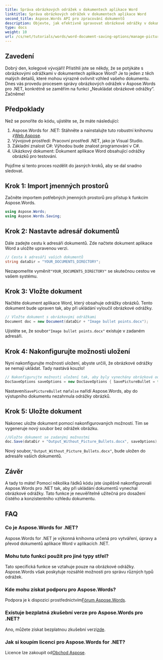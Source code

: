 ```yaml
---
title: Správa obrázkových odrážek v dokumentech aplikace Word
linktitle: Správa obrázkových odrážek v dokumentech aplikace Word
second_title: Aspose.Words API pro zpracování dokumentů
description: Objevte, jak efektivně spravovat obrázkové odrážky v dokumentech aplikace Word pomocí Aspose.Words pro .NET. Tento komplexní průvodce vás provede kroky k nastavení prostředí a konfiguraci možností ukládání.
type: docs
weight: 10
url: /cs/net/tutorials/words/word-document-saving-options/manage-picture-bullet/
---
```

## Zavedení

Dobrý den, kolegové vývojáři! Přistihli jste se někdy, že se potýkáte s obrázkovými odrážkami v dokumentech aplikace Word? Je to jeden z těch malých detailů, které mohou výrazně ovlivnit vzhled vašeho dokumentu. Dnes vás provedu procesem správy obrázkových odrážek v Aspose.Words pro .NET, konkrétně se zaměřím na funkci „Neukládat obrázkové odrážky“. Začněme!

## Předpoklady

Než se ponoříte do kódu, ujistěte se, že máte následující:

1.  Aspose.Words for .NET: Stáhněte a nainstalujte tuto robustní knihovnu z[Web Aspose](https://releases.aspose.com/words/net/).
2. Vývojové prostředí: Pracovní prostředí .NET, jako je Visual Studio.
3. Základní znalost C#: Výhodou bude znalost programování v C#.
4. Ukázkový dokument: Dokument aplikace Word obsahující odrážky obrázků pro testování.

Pojďme si tento proces rozdělit do jasných kroků, aby se dal snadno sledovat.

## Krok 1: Import jmenných prostorů

Začněte importem potřebných jmenných prostorů pro přístup k funkcím Aspose.Words.

```csharp
using Aspose.Words;
using Aspose.Words.Saving;
```

## Krok 2: Nastavte adresář dokumentů

Dále zadejte cestu k adresáři dokumentů. Zde načtete dokument aplikace Word a uložíte upravenou verzi.

```csharp
// Cesta k adresáři vašich dokumentů
string dataDir = "YOUR_DOCUMENTS_DIRECTORY";
```

 Nezapomeňte vyměnit`"YOUR_DOCUMENTS_DIRECTORY"` se skutečnou cestou ve vašem systému.

## Krok 3: Vložte dokument

Načtěte dokument aplikace Word, který obsahuje odrážky obrázků. Tento dokument bude upraven tak, aby při ukládání vyloučil obrázkové odrážky.

```csharp
// Vložte dokument s obrázkovými odrážkami
Document doc = new Document(dataDir + "Image bullet points.docx");
```

 Ujistěte se, že soubor`"Image bullet points.docx"` existuje v zadaném adresáři.

## Krok 4: Nakonfigurujte možnosti uložení

Nyní nakonfigurujte možnosti uložení, abyste určili, že obrázkové odrážky se nemají ukládat. Tady nastává kouzlo!

```csharp
// Nakonfigurujte možnosti uložení tak, aby byly vynechány obrázkové odrážky
DocSaveOptions saveOptions = new DocSaveOptions { SavePictureBullet = false };
```

 Nastavení`SavePictureBullet` na`false` nařídí Aspose.Words, aby do výstupního dokumentu nezahrnula odrážky obrázků.

## Krok 5: Uložte dokument

Nakonec uložte dokument pomocí nakonfigurovaných možností. Tím se vygeneruje nový soubor bez odrážek obrázku.

```csharp
//Uložte dokument se zadanými možnostmi
doc.Save(dataDir + "Output_Without_Picture_Bullets.docx", saveOptions);
```

 Nový soubor,`"Output_Without_Picture_Bullets.docx"`, bude uložen do adresáře vašich dokumentů.

## Závěr

A tady to máte! Pomocí několika řádků kódu jste úspěšně nakonfigurovali Aspose.Words pro .NET tak, aby při ukládání dokumentů vynechal obrázkové odrážky. Tato funkce je neuvěřitelně užitečná pro dosažení čistého a konzistentního vzhledu dokumentu.

## FAQ

### Co je Aspose.Words for .NET?
Aspose.Words for .NET je výkonná knihovna určená pro vytváření, úpravy a převod dokumentů aplikace Word v aplikacích .NET.

### Mohu tuto funkci použít pro jiné typy střel?
Tato specifická funkce se vztahuje pouze na obrázkové odrážky. Aspose.Words však poskytuje rozsáhlé možnosti pro správu různých typů odrážek.

### Kde mohu získat podporu pro Aspose.Words?
 Podpora je k dispozici prostřednictvím[Fórum Aspose.Words](https://forum.aspose.com/c/words/8).

### Existuje bezplatná zkušební verze pro Aspose.Words pro .NET?
 Ano, můžete získat bezplatnou zkušební verzi[zde](https://releases.aspose.com/).

### Jak si koupím licenci pro Aspose.Words for .NET?
 Licence lze zakoupit od[Obchod Aspose](https://purchase.aspose.com/buy).